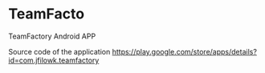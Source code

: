 # TeamFacto
TeamFactory Android APP

Source code of the application https://play.google.com/store/apps/details?id=com.jfilowk.teamfactory

